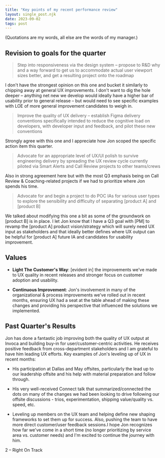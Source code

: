 ```yaml
---
title: "Key points of my recent performance review"
layout: single_post.njk
date: 2023-09-02
tags: post
---
```


(Quotations are my words, all else are the words of my manager.)

## Revision to goals for the quarter

> Step into responsiveness via the design system – propose to R&D why and a way forward to get us to accommodate actual user viewport sizes better, and get a resulting project onto the roadmap

I don't have the strongest opinion on this one and bucket it similarly to chipping away at general UX improvements. I don't want to dig the hole deeper – anything net new we develop would ideally have a higher bar of usability prior to general release – but would need to see specific examples with LOE of more general improvement candidates to weigh in.

> Improve the quality of UX delivery – establish Figma delivery conventions specifically intended to reduce the cognitive load on developers, with developer input and feedback, and pilot these new conventions

Strongly agree with this one and I appreciate how Jon scoped the specific action item this quarter.

> Advocate for an appropriate level of UX/UI polish to survive engineering delivery by spreading the UX review cycle currently piloted via Smart Alerts and Call Review projects to other teams/crews

Also in strong agreement here but with the most Q3 emphasis being on Call Review & Coaching-related projects if we had to prioritize where Jon spends his time.

> Advocate for and begin a project to do POC IAs for various user types to explore the sensibility and difficulty of separating \[product A\] and \[product B\]

We talked about modifying this one a bit as some of the groundwork on \[product B\] is in place. I let Jon know that I have a Q3 goal with \[PM\] to revamp the \[product A\] product vision/strategy which will surely need UX input as stakeholders and that ideally better defines where UX output can be helpful for \[product A\] future IA and candidates for usability improvement.​

## Values

- **Light The Customer's Way**: \[evident in\] the improvements we've made to UX quality in recent releases and stronger focus on customer adoption and usability.

- **Continuous Improvement**: Jon's involvement in many of the organizational & process improvements we've rolled out in recent months, ensuring UX had a seat at the table ahead of making these changes and providing his perspective that influenced the solutions we implemented.​

## Past Quarter's Results

Jon has done a fantastic job improving both the quality of UX output at Invoca and building buy-in for user/customer-centric activities. He receives positive feedback from cross-department stakeholders and I am grateful to have him leading UX efforts. Key examples of Jon's leveling up of UX in recent months:

- His participation at Dallas and May offsites, particularly the lead up to our leadership offsite and his help with material preparation and follow through.

- His very well-received Connect talk that summarized/connected the dots on many of the changes we had been looking to drive following our offsite discussions - trios, experimentation, shipping value/quality vs. speed, etc.

- Leveling up members on the UX team and helping define new shaping frameworks to set them up for success. Also, pushing the team to have more direct customer/user feedback sessions.I hope Jon recognizes how far we've come in a short time (no longer prioritizing by service area vs. customer needs) and I'm excited to continue the journey with him.

​2 – Right On Track
